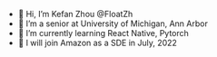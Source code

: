 - 👋 Hi, I’m Kefan Zhou @FloatZh 
- 👀 I’m a senior at University of Michigan, Ann Arbor
- 🌱 I’m currently learning React Native, Pytorch
- 💞️ I will join Amazon as a SDE in July, 2022


<!---
FloatZh/FloatZh is a ✨ special ✨ repository because its `README.md` (this file) appears on your GitHub profile.
You can click the Preview link to take a look at your changes.
--->
